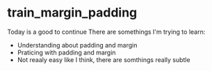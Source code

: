 # train_margin_padding
Today is a good to continue
There are somethings I'm trying to learn: 
- Understanding about padding and margin
- Praticing with padding and margin
- Not reaaly easy like I think, there are somthings really subtle